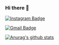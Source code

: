 ### Hi there 👋

<!--
**kgggh/kgggh** is a ✨ _special_ ✨ repository because its `README.md` (this file) appears on your GitHub profile.

Here are some ideas to get you started:

- 🔭 I’m currently working on ...
- 🌱 I’m currently learning ...
- 👯 I’m looking to collaborate on ...
- 🤔 I’m looking for help with ...
- 💬 Ask me about ...
- 📫 How to reach me: ...
- 😄 Pronouns: ...
- ⚡ Fun fact: ...
-->

<!-- [![Tech Blog Badge](http://img.shields.io/badge/-Tech%20blog-black?style=flat-square&logo=github&link=https://zzsza.github.io/)](https://zzsza.github.io/)
	 -->
[![Instagram Badge](https://img.shields.io/badge/-Instagram-3f729b?style=flat-square&logo=Instagram&logoColor=white&link=https://www.instagram.com/ggnyyy_/)](https://www.instagram.com/ggnyyy_/)

[![Gmail Badge](https://img.shields.io/badge/Gmail-d14836?style=flat-square&logo=Gmail&logoColor=white&link=mailto:snugyun01@gmail.com)](mailto:gnnnykim@gmail.com)
	
[![Anurag's github stats](https://github-readme-stats.vercel.app/api?username=kgggh&theme=gruvbox&show_icons=true)](https://github.com/anuraghazra/github-readme-stats)
  
